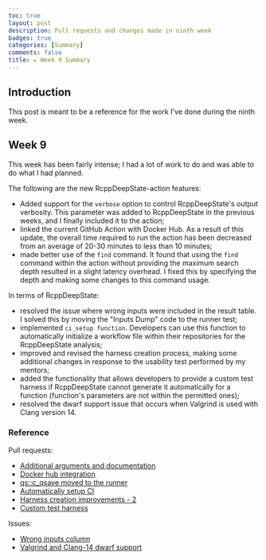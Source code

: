 ```yaml
---
toc: true
layout: post
description: Pull requests and changes made in ninth week
badges: true
categories: [Summary]
comments: false
title: ▸ Week 9 Summary
---
```


## Introduction
This post is meant to be a reference for the work I've done during the ninth week. 

## Week 9
This week has been fairly intense; I had a lot of work to do and was able to do what I had planned.

The following are the new RcppDeepState-action features:
* Added support for the `verbose` option to control RcppDeepState's output verbosity. This parameter was added to RcppDeepState in the previous weeks, and I finally included it to the action; 
* linked the current GitHub Action with Docker Hub. As a result of this update, the overall time required to run the action has been decreased from an average of 20-30 minutes to less than 10 minutes;
* made better use of the `find` command. It found that using the `find` command within the action without providing the maximum search depth resulted in a slight latency overhead. I fixed this by specifying the depth and making some changes to this command usage. 


In terms of RcppDeepState:
* resolved the issue where wrong inputs were included in the result table. I solved this by moving the "Inputs Dump" code to the runner test; 
* implemented `ci_setup function`. Developers can use this function to automatically initialize a workflow file within their repositories for the RcppDeepState analysis;
* improved and revised the harness creation process, making some additional changes in response to the usability test performed by my mentors; 
* added the functionality that allows developers to provide a custom test harness if RcppDeepState cannot generate it automatically for a function (function's parameters are not within the permitted ones); 
* resolved the dwarf support issue that occurs when Valgrind is used with Clang version 14.

### Reference
Pull requests:
* [Additional arguments and documentation](https://github.com/FabrizioSandri/RcppDeepState-action/pull/8)
* [Docker hub integration](https://github.com/FabrizioSandri/RcppDeepState-action/pull/9)
* [qs::c_qsave moved to the runner](https://github.com/FabrizioSandri/RcppDeepState/pull/14)
* [Automatically setup CI](https://github.com/FabrizioSandri/RcppDeepState/pull/15)
* [Harness creation improvements - 2](https://github.com/FabrizioSandri/RcppDeepState/pull/16)
* [Custom test harness](https://github.com/FabrizioSandri/RcppDeepState/pull/17)

Issues:
* [Wrong inputs column](https://github.com/FabrizioSandri/RcppDeepState/issues/13)
* [Valgrind and Clang-14 dwarf support](https://github.com/FabrizioSandri/RcppDeepState/issues/18)
